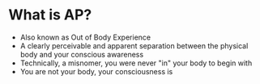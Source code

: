 # What is AP?

- Also known as Out of Body Experience
- A clearly perceivable and apparent separation between the physical body and your conscious awareness 
- Technically, a misnomer, you were never "in" your body to begin with 
- You are not your body, your consciousness is 